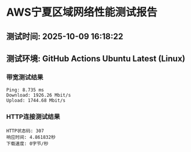 # AWS宁夏区域网络性能测试报告
## 测试时间: 2025-10-09 16:18:22
## 测试环境: GitHub Actions Ubuntu Latest (Linux)

### 带宽测试结果
```
Ping: 8.735 ms
Download: 1926.26 Mbit/s
Upload: 1744.68 Mbit/s
```

### HTTP连接测试结果
```
HTTP状态码: 307
响应时间: 4.861832秒
下载速度: 0字节/秒
```

